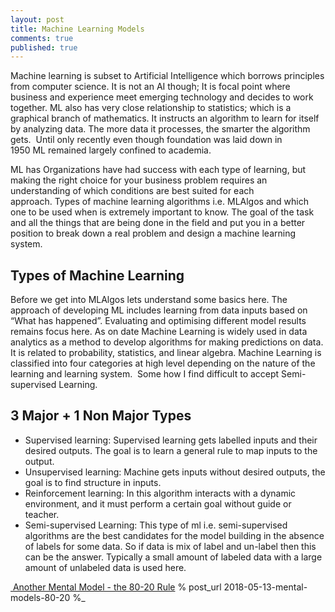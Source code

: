 ```yaml
---
layout: post 
title: Machine Learning Models
comments: true
published: true
---
```

Machine learning is subset to Artificial Intelligence which borrows principles from computer science. It is not an AI though; It is focal point where business and experience meet emerging technology and decides to work together. ML also has very close relationship to statistics; which is a graphical branch of mathematics. It instructs an algorithm to learn for itself by analyzing data. The more data it processes, the smarter the algorithm gets.  Until only recently even though foundation was laid down in 1950 ML remained largely confined to academia.

ML has Organizations have had success with each type of learning, but making the right choice for your business problem requires an understanding of which conditions are best suited for each approach. Types of machine learning algorithms i.e. MLAlgos and which one to be used when is extremely important to know. The goal of the task and all the things that are being done in the field and put you in a better position to break down a real problem and design a machine learning system.

## Types of Machine Learning
Before we get into MLAlgos lets understand some basics here. The approach of developing ML includes learning from data inputs based on “What has happened”. Evaluating and optimising different model results remains focus here. As on date Machine Learning is widely used in data analytics as a method to develop algorithms for making predictions on data. It is related to probability, statistics, and linear algebra.
Machine Learning is classified into four categories at high level depending on the nature of the learning and learning system.  Some how I find difficult to accept Semi-supervised Learning.
 
## 3 Major + 1 Non Major Types
- Supervised learning: Supervised learning gets labelled inputs and their desired outputs. The goal is to learn a general rule to map inputs to the output.
- Unsupervised learning: Machine gets inputs without desired outputs, the goal is to find structure in inputs. 
- Reinforcement learning: In this algorithm interacts with a dynamic environment, and it must perform a certain goal without guide or teacher.
- Semi-supervised Learning: This type of ml i.e. semi-supervised algorithms are the best candidates for the model building in the absence of labels for some data. So if data is mix of label and un-label then this can be the answer. Typically a small amount of labeled data with a large amount of unlabeled data is used here.

[ Another Mental Model - the 80-20 Rule](/2018/05/13/mental-models-80-20.html "Another Mental Model - the 80-20 Rule")
% post_url  2018-05-13-mental-models-80-20 %_